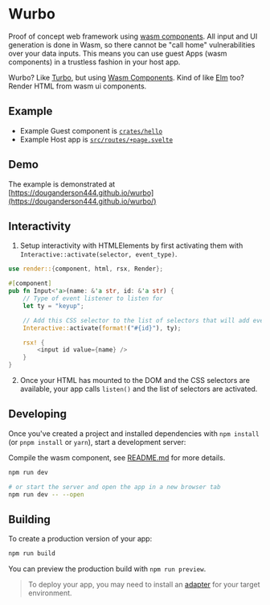 # Wurbo

Proof of concept web framework using [wasm components](https://github.com/WebAssembly/component-model/blob/main/design/mvp/Explainer.md). All input and UI generation is done in Wasm, so there cannot be "call home" vulnerabilities over your data inputs. This means you can use guest Apps (wasm components) in a trustless fashion in your host app.

Wurbo? Like [Turbo](https://github.com/hotwired/turbo), but using [Wasm Components](https://github.com/WebAssembly/component-model). Kind of like [Elm](https://guide.elm-lang.org/architecture/) too? Render HTML from wasm ui components.

## Example

- Example Guest component is [`crates/hello`](./crates/hello/src/lib.rs)
- Example Host app is [`src/routes/+page.svelte`](./src/routes/+page.svelte)

## Demo

The example is demonstrated at [https://douganderson444.github.io/wurbo](https://douganderson444.github.io/wurbo/)

## Interactivity

1. Setup interactivity with HTMLElements by first activating them with `Interactive::activate(selector, event_type)`.

```rust
use render::{component, html, rsx, Render};

#[component]
pub fn Input<'a>(name: &'a str, id: &'a str) {
    // Type of event listener to listen for
    let ty = "keyup";

    // Add this CSS selector to the list of selectors that will add event listeners
    Interactive::activate(format!("#{id}"), ty);

    rsx! {
        <input id value={name} />
    }
}
```

2. Once your HTML has mounted to the DOM and the CSS selectors are available, your app calls `listen()` and the list of selectors are activated.

## Developing

Once you've created a project and installed dependencies with `npm install` (or `pnpm install` or `yarn`), start a development server:

Compile the wasm component, see [README.md](./crates/hello/README.md) for more details.

```bash
npm run dev

# or start the server and open the app in a new browser tab
npm run dev -- --open
```

## Building

To create a production version of your app:

```bash
npm run build
```

You can preview the production build with `npm run preview`.

> To deploy your app, you may need to install an [adapter](https://kit.svelte.dev/docs/adapters) for your target environment.
